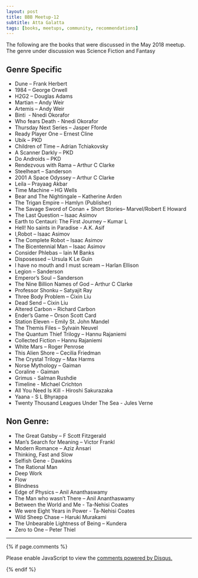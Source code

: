 ```yaml
---
layout: post
title: BBB Meetup-12
subtitle: Atta Galatta
tags: [books, meetups, community, recommendations]
---
```


<p>The following are the books that were discussed in the May 2018 meetup. The genre under discussion was Science Fiction and Fantasy </p>

## Genre Specific

- Dune – Frank Herbert
- 1984 – George Orwell
- H2G2 – Douglas Adams
- Martian – Andy Weir
- Artemis – Andy Weir
- Binti  - Nnedi Okorafor
- Who fears Death - Nnedi Okorafor
- Thursday Next Series – Jasper Fforde
- Ready Player One – Ernest Cline
- Ubik – PKD
- Children of Time – Adrian Tchiakovsky
- A Scanner Darkly – PKD
- Do Androids – PKD
- Rendezvous with Rama – Arthur C Clarke
- Steelheart – Sanderson
- 2001 A Space Odyssey – Arthur C Clarke
- Leila – Prayaag Akbar
- Time Machine – HG Wells
- Bear and The Nightingale – Katherine Arden
- The Trigan Empire – Hamlyn (Publisher)
- The Savage Sword of Conan + Short Stories– Marvel/Robert E Howard
- The Last Question – Isaac Asimov
- Earth to Centauri: The First Journey – Kumar L
- Hell! No saints in Paradise - A.K. Asif
- I,Robot – Isaac Asimov
- The Complete Robot – Isaac Asimov
- The Bicentennial Man – Isaac Asimov
- Consider Phlebas – Iain M Banks
- Disposessed – Ursula K Le Guin
- I have no mouth and I must scream – Harlan Ellison
- Legion – Sanderson
- Emperor’s Soul – Sanderson
- The Nine Billion Names of God – Arthur C Clarke
- Professor Shonku – Satyajit Ray
- Three Body Problem – Cixin Liu
- Dead Send – Cixin Liu
- Altered Carbon – Richard Carbon
- Ender’s Game – Orson Scott Card
- Station Eleven – Emily St. John Mandel
- The Themis Files – Sylvain Neuvel
- The Quantum Thief Trilogy – Hannu Rajaniemi
- Collected Fiction – Hannu Rajaniemi
- White Mars – Roger Penrose
- This Alien Shore – Cecilia Friedman
- The Crystal Trilogy – Max Harms
- Norse Mythology – Gaiman
- Coraline - Gaiman
- Grimus - Salman Rushdie
- Timeline - Michael Crichton
- All You Need Is Kill - Hiroshi Sakurazaka
- Yaana - S L Bhyrappa
- Twenty Thousand Leagues Under The Sea - Jules Verne


## Non Genre:
 
- The Great Gatsby – F Scott Fitzgerald
- Man’s Search for Meaning – Victor Frankl
- Modern Romance – Aziz Ansari
- Thinking, Fast and Slow
- Selfish Gene - Dawkins
- The Rational Man
- Deep Work
- Flow 
- Blindness
- Edge of Physics – Anil Ananthaswamy
- The Man who wasn’t There – Anil Ananthaswamy
- Between the World and Me - Ta-Nehisi Coates
- We were Eight Years in Power - Ta-Nehisi Coates
- Wild Sheep Chase – Haruki Murakami
- The Unbearable Lightness of Being – Kundera
- Zero to One – Peter Thiel

<hr/>


{% if page.comments %}
<div id="disqus_thread"></div>
<script>

/**
*  RECOMMENDED CONFIGURATION VARIABLES: EDIT AND UNCOMMENT THE SECTION BELOW TO INSERT DYNAMIC VALUES FROM YOUR PLATFORM OR CMS.
*  LEARN WHY DEFINING THESE VARIABLES IS IMPORTANT: https://disqus.com/admin/universalcode/#configuration-variables*/
/*
var disqus_config = function () {
this.page.url = brokebibliophilesbangalore.github.io/2018-05-27-BBB-Meetup-12;
  // Replace PAGE_URL with your page's canonical URL variable
this.page.identifier = 2018-05-27-BBB-Meetup-12; 
// Replace PAGE_IDENTIFIER with your page's unique identifier variable
};
*/
(function() { // DON'T EDIT BELOW THIS LINE
var d = document, s = d.createElement('script');
s.src = 'https://brokebibliophilesbangalore.disqus.com/embed.js';
s.setAttribute('data-timestamp', +new Date());
(d.head || d.body).appendChild(s);
})();
</script>
<noscript>Please enable JavaScript to view the <a href="https://disqus.com/?ref_noscript">comments powered by Disqus.</a></noscript>
                            
{% endif %}